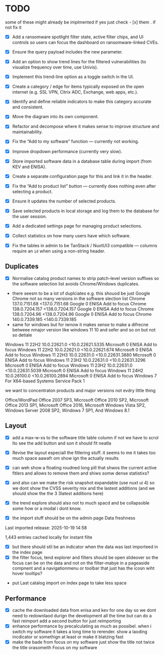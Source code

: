 # TODO

some of these might already be implmented if yes just check - [x] them . if not fix it 


- [x] Add a ransomware spotlight filter state, active filter chips, and UI controls so users can focus the dashboard on ransomware-linked CVEs.
- [x] Ensure the query payload includes the new parameter.
- [x] Add an option to show trend lines for the filtered vulnerabilities (to visualize frequency over time, use Univis).
- [x] Implement this trend-line option as a toggle switch in the UI.

- [x] Create a category / edge for items typically exposed on the open internet (e.g. SSL VPN, Citrix ADC, Exchange, web apps, etc.).
- [x] Identify and define reliable indicators to make this category accurate and consistent.

- [x] Move the diagram into its own component.
- [x] Refactor and decompose where it makes sense to improve structure and maintainability.

- [x] Fix the “Add to my software” function — currently not working.
- [x] Improve dropdown performance (currently very slow).
- [x] Store imported software data in a database table during import (from KEV and ENISA).
- [x] Create a separate configuration page for this and link it in the header.

- [x] Fix the “Add to product list” button — currently does nothing even after selecting a product.
- [x] Ensure it updates the number of selected products.
- [x] Save selected products in local storage and log them to the database for the user session.
- [x] Add a dedicated settings page for managing product selections.
- [x] Collect statistics on how many users have which software.

- [x] Fix the tables in admin to be TanStack / NuxtUI3 compatible — columns require an `id` when using a non-string header.


## Duplicates
- [x] Normalise catalog product names to strip patch-level version suffixes so the software selection list avoids Chrome/Windows duplicates.
- there seesm to be a lot of duplciates e.g. this shouod be just Google Chrome not so many versions in the software slection list
Chrome 137.0.7151.68 <137.0.7151.68	Google	0	ENISA	Add to focus
Chrome 138.0.7204.157 <138.0.7204.157	Google	0	ENISA	Add to focus
Chrome 138.0.7204.96 <138.0.7204.96	Google	0	ENISA	Add to focus
Chrome 140.0.7339.185 <140.0.7339.185
- same for windows but for iwnow it makes sense to make a difrecne betweee nmajor version like windows 11 10 and sefer and so on but not so detiale

Windows 11 22H2 10.0.22621.0 <10.0.22621.5335	Microsoft	0	ENISA	Add to focus
Windows 11 22H2 10.0.22621.0 <10.0.22621.674	Microsoft	0	ENISA	Add to focus
Windows 11 22H3 10.0.22631.0 <10.0.22631.3880	Microsoft	0	ENISA	Add to focus
Windows 11 23H2 10.0.22631.0 <10.0.22631.3296	Microsoft	0	ENISA	Add to focus
Windows 11 23H2 10.0.22631.0 <10.0.22631.5039	Microsoft	0	ENISA	Add to focus
Windows 11 24H2 10.0.26100.0 <10.0.26100.2894	Microsoft	0	ENISA	Add to focus
Windows 7 For X64-based Systems Service Pack 1

we want to concentraton products and major versions not evdry little thing

Office/WordPad Office 2007 SP3, Microsoft Office 2010 SP2, Microsoft Office 2013 SP1, Microsoft Office 2016, Microsoft Windows Vista SP2, Windows Server 2008 SP2, Windows 7 SP1, And Windows 8.1	

## Layout
- [x] add a max-w-xs to the software title table column if not we have to scrol lto see the add button and son it should fit neatla

- [x] Revise the layout especiall the fitlering stuff. it seems to me it takes too much space aawafr om show ign the actually results
- [x] can weh show a floating roudned long pill that shwos the current active fitlers and allows to remove them and shiws somw dense statistixs?
- [x] and also can we make the risk snapshot expandable (use nuxt ui 4) so we dont show the CVSS severity mix and the lastest additions (and we should show the the 3 3latest additions here) 
- [x] the trend explore should also not to much spacd and be collapsoble some how or a modal i dont know. 
- [x] the import stuff should be on the admin page Data freshness

Last imported release: 2025-10-19 14:58

1,443 entries cached locally for instant filte
- [x] but there should stil be an indicator when the data was last importeed in the index page
- [x] the filter focus, tend explorer and filters should be open slideover so the focus can be on the data and not on the filter-mabye in a pageaside compnent and a navigationmenu  or toolbar that just has the icosn wiht hover tooltips?

- put Last catalog import on index page to take less space


## Performance

- [x] cache the downloaded data from enisa and kev for one day so we dont need to redownlaod durign the development all the time but can do a fast reimport add a second button for just reimporting
- [x] enhance performance by precalculating as much as possibel. when i switch my software it takes a long time to rerender. show a laoding incdicator or somethign at least or make it blatzing fast 
- [x] make the bade from focus on my software just show the title not twice the title orasomeith Focus on my software
